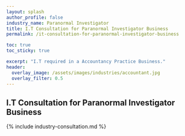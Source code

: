 ```yaml
---
layout: splash 
author_profile: false 
industry_name: Paranormal Investigator
title: I.T Consultation for Paranormal Investigator Business
permalink: /it-consultation-for-paranormal-investigator-business

toc: true
toc_sticky: true

excerpt: "I.T required in a Accountancy Practice Business."
header:
  overlay_image: /assets/images/industries/accountant.jpg
  overlay_filter: 0.5 
---
```


## I.T Consultation for Paranormal Investigator Business

{% include industry-consultation.md %}
